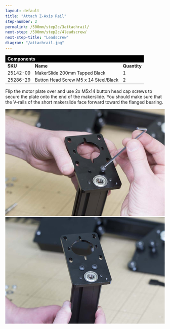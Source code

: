 ```yaml
---
layout: default
title: "Attach Z-Axis Rail"
step-number: 2
permalink: /500mm/step2c/3attachrail/
next-step: /500mm/step2c/4leadscrew/
next-step-title: "Leadscrew"
diagram: "/attachrail.jpg"
---
```


<table>
<tr><td style="color:#fff;background: #000;" colspan="3"><b>Components</b></td></tr>
	<tr>
		<td><b>SKU</b></td>
		<td><b>Name</b></td>
		<td><b>Quantity</b></td>
	</tr>
<tr>
<td>25142-09</td>
<td>MakerSlide 200mm Tapped Black</td>
<td>1</td>
</tr>
<tr>
<td>25286-29</td>
<td>Button Head Screw M5 x 14 Steel/Black</td>
<td>2</td>
</tr>

</table>

Flip the motor plate over and use 2x M5x14 button head cap screws to secure the plate onto the end of the makerslide. You should make sure that the V-rails of the short makerslide face forward toward the flanged bearing.

<img src="../../step2/photo/jpfs_DSC2686.jpg">
<img src="../../step2/photo/jpfs_DSC2687.jpg">

